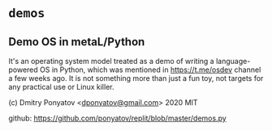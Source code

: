 #  `demos`
## Demo OS in metaL/Python

It's an operating system model treated as a demo of writing a language-powered
OS in Python, which was mentioned in https://t.me/osdev channel a few weeks ago.
It is not something more than just a fun toy, not targets for any practical use
or Linux killer.

(c) Dmitry Ponyatov <<dponyatov@gmail.com>> 2020 MIT

github: https://github.com/ponyatov/replit/blob/master/demos.py
